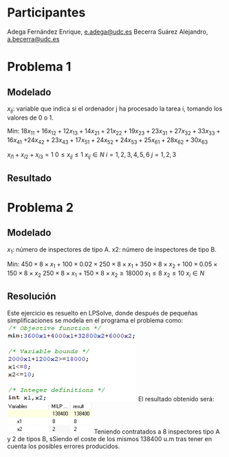 # Participantes
Adega Fernández Enrique, e.adega@udc.es
Becerra Suárez Alejandro, a.becerra@udc.es
# Problema 1
## Modelado
$x_{ij}$: variable que indica si el ordenador j ha procesado la tarea i, tomando los valores de 0 o 1.

Min: $18x_{11}+16x_{12}+12x_{13}+14x_{21}+21x_{22}+19x_{23}+23x_{31}+27x_{32}+33x_{33}+16x_{41}$
$+24x_{42}+23x_{43}+17x_{51}+24x_{52}+24x_{53}+25x_{61}+28x_{62}+30x_{63}$

$x_{i1}+x_{i2}+x_{i3}=1$
$0\le x_{ij}\le1$
$x_{ij}\in N$
$i=1,2,3,4,5,6$     $j=1,2,3$
## Resultado

# Problema 2
## Modelado
$x_{1}$: número de inspectores de tipo A.
x2: número de inspectores de tipo B.

Min: $450\times8\times x_1 + 100\times 0.02\times 250\times8\times x_1+350\times 8\times x_2+100\times0.05\times150\times8\times x_2$
$250\times8\times x_1+150\times8\times x_2\ge 18000$
$x_1\le8$
$x_2\le10$
$x_{i}\in N$
## Resolución
Este ejercicio es resuelto en LPSolve, donde después de pequeñas simplificaciones se modela en el programa el problema como:
![](Pasted%20image%2020240109185616.png)
El resultado obtenido será:
![](Pasted%20image%2020240109185627.png)
Teniendo contratados a 8 inspectores tipo A y 2 de tipos B, sSiendo el coste de los mismos 138400 u.m tras tener en cuenta los posibles errores producidos.